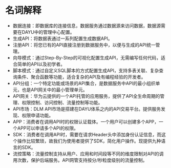 # 名词解释<a name="dayu_01_0302"></a>

-   数据连接：即数据库的连接信息，数据服务通过数据源来访问数据，数据源需要在DAYU中的管理中心配置。
-   生成API：将数据表通过一系列配置生成数据API。
-   注册API：将您已有的API直接注册到数据服务中，以便与生成的API统一管理。
-   向导模式：通过Step-By-Step的可视化配置生成API，无需编写任何代码，适合简单的API以及初学者。
-   脚本模式：通过自定义SQL脚本的方式配置生成API，支持多表关联、复杂查询条件、聚合函数等功能，适合复杂的API及有编程经验的开发者。
-   API分组：一个特定功能或场景的API集合，是数据服务中API的最小组织单元，也是API网关中的最小管理单元。
-   API网关：华为云提供的一个API托管的应用服务，提供了API全生命周期的管理、权限控制、访问控制、流量控制等功能。
-   API市场：DLM API市场是搭建在DAYU体系之内的API交易平台。提供服务发现、权限申请功能。
-   APP：消费者在调用API时的权限认证载体。一个用户可以创建多个APP，一个APP可以申请多个API的权限。
-   SDK：消费者在调用API时，需要在请求Header头中添加身份认证信息，而这个操作比较繁琐，故我们为使用者提供了SDK，简化用户操作。现提供九种语言的SDK。
-   流控策略：流量控制支持从用户、应用和时间段等不同的维度限制对API的调用次数，保护后端服务。API网管支持按分/秒粒度级别的流量控制。

